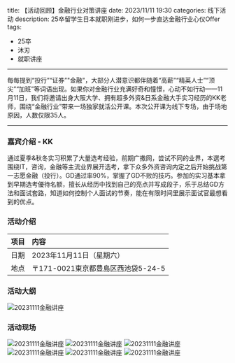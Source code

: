 title: 【活动回顾】金融行业对策讲座
date: 2023/11/11 19:30
categories: 线下活动
description: 25卒留学生日本就职刚进步，如何一步直达金融行业心仪Offer
tags:
- 25卒
- 沐刃
- 就职讲座

---

每每提到“投行”“证券”"金融"，大部分人潜意识都伴随着“高薪”“精英人士”“顶尖”“加班”等词语出现。如果你对金融行业充满好奇和憧憬，心动不如行动——11月11日，我们将邀请出身大阪大学、拥有超多外资&日系金融大手实习经历的KK老师，围绕“金融行业”带来一场独家就活公开课。本次公开课为线下专场，由于场地原因，人数仅限35人。

- - -

### 嘉宾介绍 - KK
通过夏季&秋冬实习积累了大量选考经验，前期广撒网，尝试不同的业界，本選考围绕IT，咨询，金融等主流业界展开选考，拿下众多外资咨询内定之后开始挑战第一志愿金融（投行）。GD通过率90%，掌握了GD不败的技巧。参加的实习基本拿到早期选考優待名额，擅长从经历中找到自己的亮点并写成段子，乐于总结GD方法和面试套路，知道如何控制个人面试的节奏，能在有限时间里展示面试官最想看到的优点。

### 活动介绍

|项目 | 内容 |
|:---|:---|
|日期 | 2023年11月11日（星期六）|
|地点| 〒171-0021東京都豊島区西池袋5-24-5 |

### 活动大纲
![20231111金融讲座](https://qilian-tokyo.github.io/img/20231111/0.jpg)

### 活动现场
![20231111金融讲座](https://qilian-tokyo.github.io/img/20231111/1.jpg)
![20231111金融讲座](https://qilian-tokyo.github.io/img/20231111/2.jpg)
![20231111金融讲座](https://qilian-tokyo.github.io/img/20231111/3.jpg)
![20231111金融讲座](https://qilian-tokyo.github.io/img/20231111/4.jpg)
![20231111金融讲座](https://qilian-tokyo.github.io/img/20231111/5.jpg)
![20231111金融讲座](https://qilian-tokyo.github.io/img/20231111/6.jpg)
